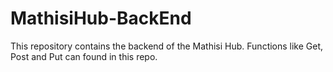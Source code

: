 # MathisiHub-BackEnd

This repository contains the backend of the Mathisi Hub. 
Functions like Get, Post and Put can found in this repo.
